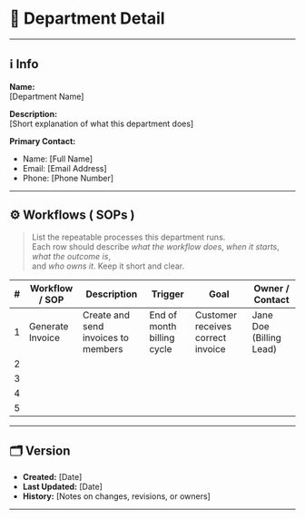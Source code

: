 # 🏢 Department Detail

---

## ℹ️ Info
**Name:**  
[Department Name]

**Description:**  
[Short explanation of what this department does]

**Primary Contact:**  
- Name: [Full Name]  
- Email: [Email Address]  
- Phone: [Phone Number]  

---

## ⚙️ Workflows ( SOPs )

> List the repeatable processes this department runs.  
> Each row should describe *what the workflow does*, *when it starts*, *what the outcome is*,  
> and *who owns it*. Keep it short and clear.

| # | Workflow / SOP     | Description                         | Trigger                     | Goal                               | Owner / Contact |
|---|--------------------|-------------------------------------|-----------------------------|------------------------------------|-----------------|
| 1 | Generate Invoice   | Create and send invoices to members | End of month billing cycle  | Customer receives correct invoice  | Jane Doe (Billing Lead) |
| 2 |                    |                                     |                             |                                    |                 |
| 3 |                    |                                     |                             |                                    |                 |
| 4 |                    |                                     |                             |                                    |                 |
| 5 |                    |                                     |                             |                                    |                 |

---

## 🗂️ Version
- **Created:** [Date]  
- **Last Updated:** [Date]  
- **History:** [Notes on changes, revisions, or owners]  

---

